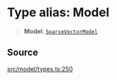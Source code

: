# Type alias: Model

> **Model**: [`SparseVectorModel`](../../../../../classes/SparseVectorModel.md)

## Source

[src/model/types.ts:250](https://github.com/colelawrence/dexter/blob/6b94c49/src/model/types.ts#L250)
